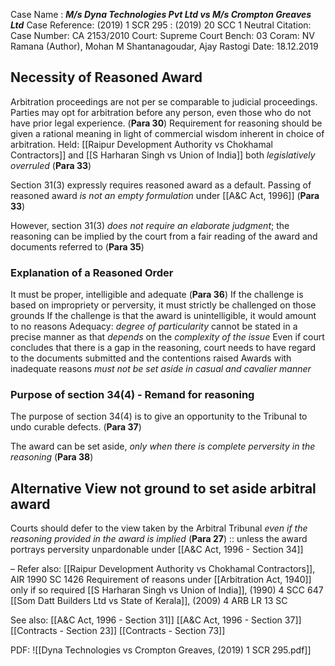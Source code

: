 Case Name : ***M/s Dyna Technologies Pvt Ltd vs M/s Crompton Greaves Ltd***
Case Reference: (2019) 1 SCR 295 :  (2019) 20 SCC 1
Neutral Citation:
Case Number: CA 2153/2010
Court: Supreme Court
Bench: 03
Coram: NV Ramana (Author), Mohan M Shantanagoudar, Ajay Rastogi
Date: 18.12.2019

## Necessity of Reasoned Award

Arbitration proceedings are not per se comparable to judicial proceedings. Parties may opt for arbitration before any person, even those who do not have prior legal experience. (**Para 30**)
	Requirement for reasoning should be given a rational meaning in light of commercial wisdom inherent in choice of arbitration.
Held: [[Raipur Development Authority vs Chokhamal Contractors]] and [[S Harharan Singh vs Union of India]] both *legislatively overruled* (**Para 33**)

Section 31(3) expressly requires reasoned award as a default.
Passing of reasoned award *is not an empty formulation* under [[A&C Act, 1996]] (**Para 33**)

However, section 31(3) *does not require an elaborate judgment*; the reasoning can be implied by the court from a fair reading of the award and documents referred to (**Para 35**)

### Explanation of a Reasoned Order

It must be proper, intelligible and adequate (**Para 36**)
	If the challenge is based on impropriety or perversity, it must strictly be challenged on those grounds
	If the challenge is that the award is unintelligible, it would amount to no reasons
	Adequacy: *degree of particularity* cannot be stated in a precise manner as that *depends* on the *complexity of the issue*
		Even if court concludes that there is a gap in the reasoning, court needs to have regard to the documents submitted and the contentions raised
		Awards with inadequate reasons *must not be set aside in casual and cavalier manner*

### Purpose of section 34(4) - Remand for reasoning

The purpose of section 34(4) is to give an opportunity to the Tribunal to undo curable defects. (**Para 37**)

The award can be set aside, *only when there is complete perversity in the reasoning* (**Para 38**)

## Alternative View not ground to set aside arbitral award

Courts should defer to the view taken by the Arbitral Tribunal *even if the reasoning provided in the award is implied* (**Para 27**) :: unless the award portrays perversity unpardonable under [[A&C Act, 1996 - Section 34]]

–
Refer also:
[[Raipur Development Authority vs Chokhamal Contractors]], AIR 1990 SC 1426
	Requirement of reasons under [[Arbitration Act, 1940]] only if so required
	[[S Harharan Singh vs Union of India]], (1990) 4 SCC 647
[[Som Datt Builders Ltd vs State of Kerala]], (2009) 4 ARB LR 13 SC

See also:
[[A&C Act, 1996 - Section 31]] 
[[A&C Act, 1996 - Section 37]]
[[Contracts - Section 23]]
[[Contracts - Section 73]]

PDF:
![[Dyna Technologies vs Crompton Greaves, (2019) 1 SCR 295.pdf]]